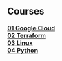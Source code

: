 ## Courses

<div align="justify">

[**01 Google Cloud**](https://github.com/benweston/benweston/blob/main/courses/01-google-cloud.md)   
[**02 Terraform**](https://github.com/benweston/benweston/blob/main/courses/02-terraform.md)   
[**03 Linux**](https://github.com/benweston/benweston/blob/main/courses/03-linux.md)   
[**04 Python**](https://github.com/benweston/benweston/blob/main/courses/04-python.md)   

</div>
